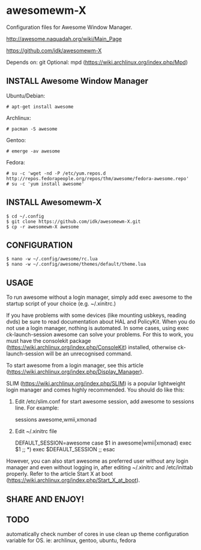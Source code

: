 awesomewm-X
===========

Configuration files for Awesome Window Manager.

http://awesome.naquadah.org/wiki/Main_Page

https://github.com/idk/awesomewm-X

Depends on: git
Optional:   mpd (https://wiki.archlinux.org/index.php/Mpd)


INSTALL Awesome Window Manager
------------------------------

Ubuntu/Debian:

    # apt-get install awesome

Archlinux:

    # pacman -S awesome

Gentoo:

    # emerge -av awesome

Fedora:

    # su -c 'wget -nd -P /etc/yum.repos.d http://repos.fedorapeople.org/repos/thm/awesome/fedora-awesome.repo'
    # su -c 'yum install awesome'


INSTALL Awesomewm-X
-------------------

    $ cd ~/.config
    $ git clone https://github.com/idk/awesomewm-X.git
    $ cp -r awesomewm-X awesome


CONFIGURATION
-------------

    $ nano -w ~/.config/awesome/rc.lua
    $ nano -w ~/.config/awesome/themes/default/theme.lua


USAGE
-----

To run awesome without a login manager, simply add exec awesome to the startup script of your choice (e.g. ~/.xinitrc.)

If you have problems with some devices (like mounting usbkeys, reading dvds) be sure to read documentation about HAL and PolicyKit. When you do not use a login manager, nothing is automated. In some cases, using exec ck-launch-session awesome can solve your problems. For this to work, you must have the consolekit package (https://wiki.archlinux.org/index.php/ConsoleKit) installed, otherwise ck-launch-session will be an unrecognised command.

To start awesome from a login manager, see this article (https://wiki.archlinux.org/index.php/Display_Manager).

SLIM (https://wiki.archlinux.org/index.php/SLIM) is a popular lightweight login manager and comes highly recommended. You should do like this:

1) Edit /etc/slim.conf for start awesome session, add awesome to sessions line.
For example:

    sessions             awesome,wmii,xmonad

2) Edit ~/.xinitrc file

    DEFAULT_SESSION=awesome
    case $1 in
      awesome|wmii|xmonad) exec $1 ;;
      *) exec $DEFAULT_SESSION ;;
    esac

However, you can also start awesome as preferred user without any login manager and even without logging in, after editing ~/.xinitrc and /etc/inittab properly. Refer to the article Start X at boot (https://wiki.archlinux.org/index.php/Start_X_at_boot). 


SHARE AND ENJOY!
----------------


TODO
----

automatically check number of cores in use
clean up theme
configuration variable for OS. ie: archlinux, gentoo, ubuntu, fedora

